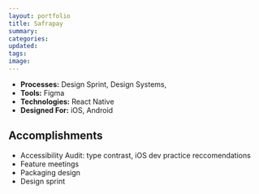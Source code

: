 ```yaml
---
layout: portfolio
title: Safrapay
summary:
categories:
updated:
tags:
image:
---
```


- **Processes:** Design Sprint, Design Systems,
- **Tools:** Figma
- **Technologies:** React Native
- **Designed For:** iOS, Android

## Accomplishments

- Accessibility Audit: type contrast, iOS dev practice reccomendations
- Feature meetings
- Packaging design
- Design sprint
